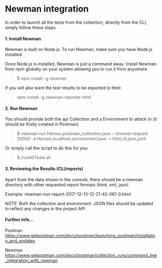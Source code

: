 # Newman integration

In order to launch all the tests from the collection, directly from the CLI, simply follow these steps.

#### 1. Install Newman

Newman is built on Node.js. To run Newman, make sure you have Node.js installed.

Once Node.js is installed, Newman is just a command away. Install Newman from npm globally on your system allowing you to run it from anywhere.

> $ npm install -g newman

If you will also want the test results to be exported to html:

> npm install -g newman-reporter-html

#### 2. Run Newman 
You should provide both the api Collection and a Environment to attack to (it should be firstly created in Postman)

> $ newman run Heroes.postman_collection.json --timeout-request 20000 -e Heroes.localhost.environment.json -r html,cli,json,junit

Or simply call the script to do this for you:

>   $./runAllTests.sh

#### 3. Reviewing the Results (CLI/reports)
Apart from the data shown in the console, there should be a newman directory with other requested report formats (html, xml, json)

Example: newman-run-report-2017-12-13-12-21-42-061-0.html

*NOTE*: Both the collection and environment .JSON files should be updated to reflect any changes in the project API

#### Further info...
Postman
https://www.getpostman.com/docs/postman/launching_postman/installation_and_updates

Newman
https://www.getpostman.com/docs/postman/collection_runs/command_line_integration_with_newman